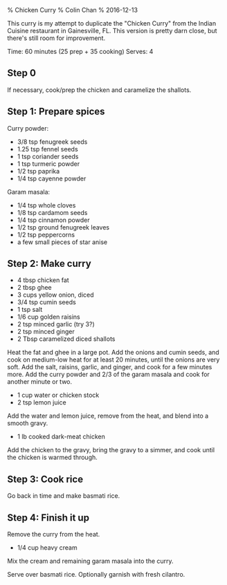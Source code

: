 % Chicken Curry
% Colin Chan
% 2016-12-13

This curry is my attempt to duplicate the "Chicken Curry" from the Indian
Cuisine restaurant in Gainesville, FL. This version is pretty darn close, but
there's still room for improvement.

Time: 60 minutes (25 prep + 35 cooking)
Serves: 4

## Step 0

If necessary, cook/prep the chicken and caramelize the shallots.

## Step 1: Prepare spices

Curry powder:

* 3/8 tsp fenugreek seeds
* 1.25 tsp fennel seeds
* 1 tsp coriander seeds
* 1 tsp turmeric powder
* 1/2 tsp paprika
* 1/4 tsp cayenne powder

Garam masala:

* 1/4 tsp whole cloves
* 1/8 tsp cardamom seeds
* 1/4 tsp cinnamon powder
* 1/2 tsp ground fenugreek leaves
* 1/2 tsp peppercorns
* a few small pieces of star anise

## Step 2: Make curry

* 4 tbsp chicken fat
* 2 tbsp ghee
* 3 cups yellow onion, diced
* 3/4 tsp cumin seeds
* 1 tsp salt
* 1/6 cup golden raisins
* 2 tsp minced garlic (try 3?)
* 2 tsp minced ginger
* 2 Tbsp caramelized diced shallots

Heat the fat and ghee in a large pot.  Add the onions and cumin seeds, and cook
on medium-low heat for at least 20 minutes, until the onions are very soft.  Add
the salt, raisins, garlic, and ginger, and cook for a few minutes more.  Add the
curry powder and 2/3 of the garam masala and cook for another minute or two.

* 1 cup water or chicken stock
* 2 tsp lemon juice

Add the water and lemon juice, remove from the heat, and blend into a smooth
gravy.

* 1 lb cooked dark-meat chicken

Add the chicken to the gravy, bring the gravy to a simmer, and cook until the
chicken is warmed through.

## Step 3: Cook rice

Go back in time and make basmati rice.

## Step 4: Finish it up

Remove the curry from the heat.

* 1/4 cup heavy cream

Mix the cream and remaining garam masala into the curry.

Serve over basmati rice.  Optionally garnish with fresh cilantro.
